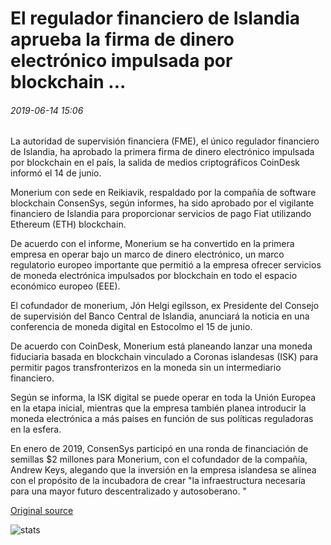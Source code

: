 # El regulador financiero de Islandia aprueba la firma de dinero electrónico impulsada por blockchain ...

###### 2019-06-14 15:06

La autoridad de supervisión financiera (FME), el único regulador financiero de Islandia, ha aprobado la primera firma de dinero electrónico impulsada por blockchain en el país, la salida de medios criptográficos CoinDesk informó el 14 de junio.

Monerium con sede en Reikiavik, respaldado por la compañía de software blockchain ConsenSys, según informes, ha sido aprobado por el vigilante financiero de Islandia para proporcionar servicios de pago Fiat utilizando Ethereum (ETH) blockchain.

De acuerdo con el informe, Monerium se ha convertido en la primera empresa en operar bajo un marco de dinero electrónico, un marco regulatorio europeo importante que permitió a la empresa ofrecer servicios de moneda electrónica impulsados por blockchain en todo el espacio económico europeo (EEE).

El cofundador de monerium, Jón Helgi egilsson, ex Presidente del Consejo de supervisión del Banco Central de Islandia, anunciará la noticia en una conferencia de moneda digital en Estocolmo el 15 de junio.

De acuerdo con CoinDesk, Monerium está planeando lanzar una moneda fiduciaria basada en blockchain vinculado a Coronas islandesas (ISK) para permitir pagos transfronterizos en la moneda sin un intermediario financiero.

Según se informa, la ISK digital se puede operar en toda la Unión Europea en la etapa inicial, mientras que la empresa también planea introducir la moneda electrónica a más países en función de sus políticas reguladoras en la esfera.

En enero de 2019, ConsenSys participó en una ronda de financiación de semillas $2 millones para Monerium, con el cofundador de la compañía, Andrew Keys, alegando que la inversión en la empresa islandesa se alinea con el propósito de la incubadora de crear "la infraestructura necesaria para una mayor futuro descentralizado y autosoberano. "

[Original source](https://cointelegraph.com/news/icelands-financial-regulator-approves-blockchain-powered-e-money-firm)

![stats](https://c.statcounter.com/11760860/0/a89fa40b/1/ "stats")